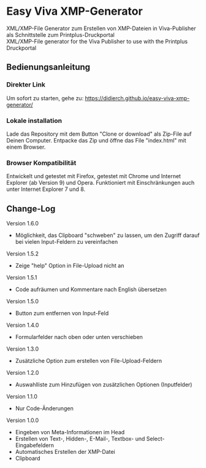 # Easy Viva XMP-Generator
XML/XMP-File Generator zum Erstellen von XMP-Dateien in Viva-Publisher als Schnittstelle zum Printplus-Druckportal  
XML/XMP-File generator for the Viva Publisher to use with the Printplus Druckportal  

## Bedienungsanleitung
### Direkter Link
Um sofort zu starten, gehe zu: https://didierch.github.io/easy-viva-xmp-generator/

### Lokale installation
Lade das Repository mit dem Button "Clone or download" als Zip-File auf Deinen Computer. Entpacke das Zip und öffne das File "index.html" mit einem Browser.

### Browser Kompatibilität
Entwickelt und getestet mit Firefox, getestet mit Chrome und Internet Explorer (ab Version 9) und Opera.
Funktioniert mit Einschränkungen auch unter Internet Explorer 7 und 8.

## Change-Log

Version 1.6.0
* Möglichkeit, das Clipboard "schweben" zu lassen, um den Zugriff darauf bei vielen Input-Feldern zu vereinfachen

Version 1.5.2
* Zeige "help" Option in File-Upload nicht an

Version 1.5.1
* Code aufräumen und Kommentare nach English übersetzen

Version 1.5.0
* Button zum entfernen von Input-Feld

Version 1.4.0
* Formularfelder nach oben oder unten verschieben

Version 1.3.0
* Zusätzliche Option zum erstellen von File-Upload-Feldern

Version 1.2.0
* Auswahlliste zum Hinzufügen von zusätzlichen Optionen (Inputfelder)

Version 1.1.0
* Nur Code-Änderungen

Version 1.0.0
* Eingeben von Meta-Informationen im Head
* Erstellen von Text-, Hidden-, E-Mail-, Textbox- und Select-Eingabefeldern
* Automatisches Erstellen der XMP-Datei
* Clipboard
